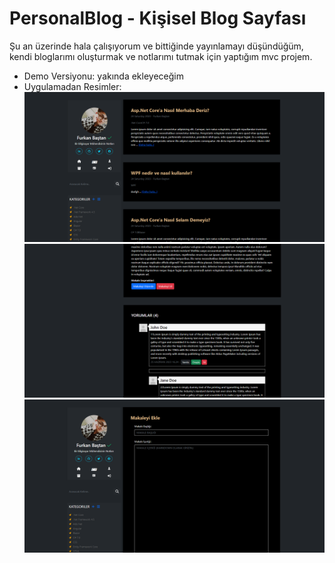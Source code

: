 # PersonalBlog - Kişisel Blog Sayfası
Şu an üzerinde hala çalışıyorum ve bittiğinde yayınlamayı düşündüğüm, kendi bloglarımı oluşturmak ve notlarımı tutmak için yaptığım mvc projem.
- Demo Versiyonu:
yakında ekleyeceğim
- Uygulamadan Resimler:
![alt](./PersonalBlog.Web/wwwroot/img/appImage1.PNG)
![alt](./PersonalBlog.Web/wwwroot/img/appImage2.PNG)
![alt](./PersonalBlog.Web/wwwroot/img/appImage3.PNG)